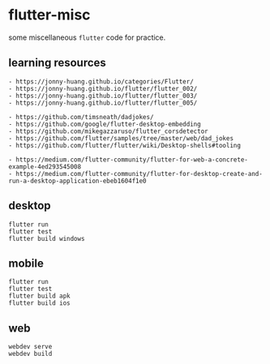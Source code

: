 # flutter-misc

some miscellaneous `flutter` code for practice.

## learning resources

```
- https://jonny-huang.github.io/categories/Flutter/
- https://jonny-huang.github.io/flutter/flutter_002/
- https://jonny-huang.github.io/flutter/flutter_003/
- https://jonny-huang.github.io/flutter/flutter_005/

- https://github.com/timsneath/dadjokes/
- https://github.com/google/flutter-desktop-embedding
- https://github.com/mikegazzaruso/flutter_corsdetector
- https://github.com/flutter/samples/tree/master/web/dad_jokes
- https://github.com/flutter/flutter/wiki/Desktop-shells#tooling

- https://medium.com/flutter-community/flutter-for-web-a-concrete-example-4ed293545008
- https://medium.com/flutter-community/flutter-for-desktop-create-and-run-a-desktop-application-ebeb1604f1e0
```

## desktop
```
flutter run
flutter test
flutter build windows
```

## mobile
```
flutter run
flutter test
flutter build apk
flutter build ios
```

## web

```
webdev serve
webdev build
```
